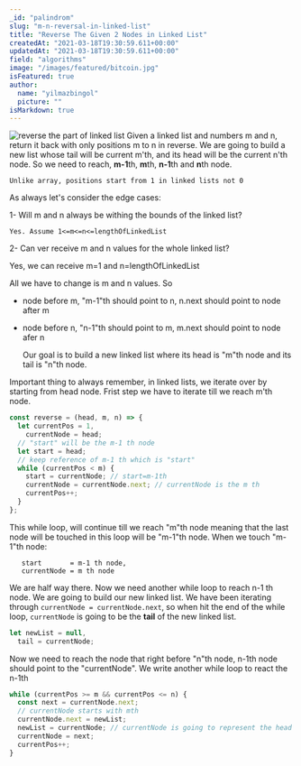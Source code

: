 ```yaml
---
_id: "palindrom"
slug: "m-n-reversal-in-linked-list"
title: "Reverse The Given 2 Nodes in Linked List"
createdAt: "2021-03-18T19:30:59.611+00:00"
updatedAt: "2021-03-18T19:30:59.611+00:00"
field: "algorithms"
image: "/images/featured/bitcoin.jpg"
isFeatured: true
author:
  name: "yilmazbingol"
  picture: ""
isMarkdown: true
---
```


![reverse the part of linked list](reversepartoflinkedlist.png)
Given a linked list and numbers m and n, return it back with only positions m to n in reverse. We are going to build a new list whose tail will be current m'th, and its head will be the current n'th node. So we need to reach, **m-1**th, **m**th, **n-1**th and **n**th node.

    Unlike array, positions start from 1 in linked lists not 0

As always let's consider the edge cases:

1- Will m and n always be withing the bounds of the linked list?

    Yes. Assume 1<=m<=n<=lengthOfLinkedList

2- Can ver receive m and n values for the whole linked list?

Yes, we can receive m=1 and n=lengthOfLinkedList

All we have to change is m and n values. So

- node before m, "m-1"th should point to n, n.next should point to node after m
- node before n, "n-1"th should point to m, m.next should point to node afer n

  Our goal is to build a new linked list where its head is "m"th node and its tail is "n"th node.

Important thing to always remember, in linked lists, we iterate over by starting from head node. Frist step we have to iterate till we reach m'th node.

```js
const reverse = (head, m, n) => {
  let currentPos = 1,
    currentNode = head;
  // "start" will be the m-1 th node
  let start = head;
  // keep reference of m-1 th which is "start"
  while (currentPos < m) {
    start = currentNode; // start=m-1th
    currentNode = currentNode.next; // currentNode is the m th
    currentPos++;
  }
};
```

This while loop, will continue till we reach "m"th node meaning that the last node will be touched in this loop will be "m-1"th node. When we touch "m-1"th node:

       start       = m-1 th node,
       currentNode = m th node

We are half way there. Now we need another while loop to reach n-1 th node. We are going to build our new linked list. We have been iterating through `currentNode = currentNode.next`, so when hit the end of the while loop, `currentNode` is going to be the **tail** of the new linked list.

```js
let newList = null,
  tail = currentNode;
```

Now we need to reach the node that right before "n"th node, n-1th node should point to the "currentNode". We write another while loop to react the n-1th

```js
while (currentPos >= m && currentPos <= n) {
  const next = currentNode.next;
  // currentNode starts with mth
  currentNode.next = newList;
  newList = currentNode; // currentNode is going to represent the head of  the list that we built so far
  currentNode = next;
  currentPos++;
}
```

